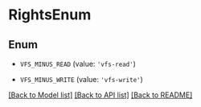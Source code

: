 # RightsEnum

## Enum

- `VFS_MINUS_READ` (value: `'vfs-read'`)

- `VFS_MINUS_WRITE` (value: `'vfs-write'`)

[[Back to Model list]](../README.md#documentation-for-models) [[Back to API list]](../README.md#documentation-for-api-endpoints) [[Back to README]](../README.md)
